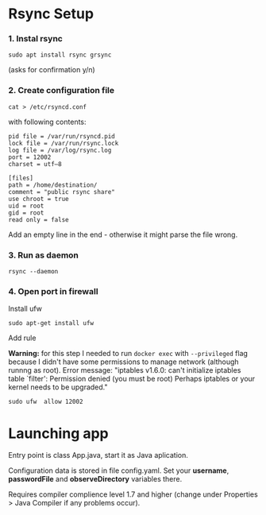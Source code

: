 # Rsync Setup
### 1. Instal rsync
````shell
sudo apt install rsync grsync
````
(asks for confirmation y/n)


### 2. Create configuration file
````shell
cat > /etc/rsyncd.conf
````

with following contents:

````
pid file = /var/run/rsyncd.pid
lock file = /var/run/rsync.lock
log file = /var/log/rsync.log
port = 12002
charset = utf–8

[files]
path = /home/destination/
comment = "public rsync share"
use chroot = true
uid = root
gid = root
read only = false

````
Add an empty line in the end - otherwise it might parse the file wrong.

### 3. Run as daemon
````shell
rsync --daemon
````

### 4. Open port in firewall
Install ufw
````
sudo apt-get install ufw
````

Add rule

**Warning:** for this step I needed to run `docker exec` with `--privileged` flag because I didn't have some permissions to manage network (although runnng as root). Error message: "iptables v1.6.0: can't initialize iptables table `filter': Permission denied (you must be root) Perhaps iptables or your kernel needs to be upgraded."

````
sudo ufw  allow 12002
````


# Launching app

Entry point is class App.java, start it as Java aplication.

Configuration data is stored in file config.yaml. Set your **username**, **passwordFile** and **observeDirectory** variables there.

Requires compiler complience level 1.7 and higher (change under Properties > Java Compiler if any problems occur).